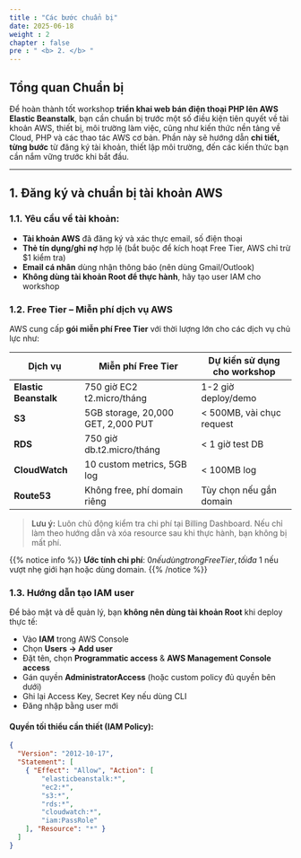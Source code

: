 ```yaml
---
title : "Các bước chuẩn bị"
date: 2025-06-18
weight : 2
chapter : false
pre : " <b> 2. </b> "
---
```


## Tổng quan Chuẩn bị

Để hoàn thành tốt workshop **triển khai web bán điện thoại PHP lên AWS Elastic Beanstalk**, bạn cần chuẩn bị trước một số điều kiện tiên quyết về tài khoản AWS, thiết bị, môi trường làm việc, cũng như kiến thức nền tảng về Cloud, PHP và các thao tác AWS cơ bản. Phần này sẽ hướng dẫn **chi tiết, từng bước** từ đăng ký tài khoản, thiết lập môi trường, đến các kiến thức bạn cần nắm vững trước khi bắt đầu.

---

## 1. Đăng ký và chuẩn bị tài khoản AWS

### 1.1. Yêu cầu về tài khoản:

- **Tài khoản AWS** đã đăng ký và xác thực email, số điện thoại
- **Thẻ tín dụng/ghi nợ** hợp lệ (bắt buộc để kích hoạt Free Tier, AWS chỉ trừ $1 kiểm tra)
- **Email cá nhân** dùng nhận thông báo (nên dùng Gmail/Outlook)
- **Không dùng tài khoản Root để thực hành**, hãy tạo user IAM cho workshop

### 1.2. Free Tier – Miễn phí dịch vụ AWS

AWS cung cấp **gói miễn phí Free Tier** với thời lượng lớn cho các dịch vụ chủ lực như:

| Dịch vụ               | Miễn phí Free Tier                  | Dự kiến sử dụng cho workshop   |
|-----------------------|-------------------------------------|-------------------------------|
| **Elastic Beanstalk** | 750 giờ EC2 t2.micro/tháng          | 1-2 giờ deploy/demo           |
| **S3**                | 5GB storage, 20,000 GET, 2,000 PUT  | < 500MB, vài chục request     |
| **RDS**               | 750 giờ db.t2.micro/tháng           | < 1 giờ test DB               |
| **CloudWatch**        | 10 custom metrics, 5GB log          | < 100MB log                   |
| **Route53**           | Không free, phí domain riêng         | Tùy chọn nếu gắn domain       |

> **Lưu ý:** Luôn chủ động kiểm tra chi phí tại Billing Dashboard. Nếu chỉ làm theo hướng dẫn và xóa resource sau khi thực hành, bạn không bị mất phí.

{{% notice info %}}
**Ước tính chi phí**: $0 nếu dùng trong Free Tier, tối đa ~$1 nếu vượt nhẹ giới hạn hoặc dùng domain.
{{% /notice %}}

### 1.3. Hướng dẫn tạo IAM user

Để bảo mật và dễ quản lý, bạn **không nên dùng tài khoản Root** khi deploy thực tế:

- Vào **IAM** trong AWS Console
- Chọn **Users → Add user**
- Đặt tên, chọn **Programmatic access** & **AWS Management Console access**
- Gán quyền **AdministratorAccess** (hoặc custom policy đủ quyền bên dưới)
- Ghi lại Access Key, Secret Key nếu dùng CLI
- Đăng nhập bằng user mới

#### **Quyền tối thiểu cần thiết (IAM Policy):**
```json
{
  "Version": "2012-10-17",
  "Statement": [
    { "Effect": "Allow", "Action": [
        "elasticbeanstalk:*",
        "ec2:*",
        "s3:*",
        "rds:*",
        "cloudwatch:*",
        "iam:PassRole"
    ], "Resource": "*" }
  ]
}
